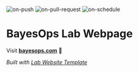 
  ![on-push](../../actions/workflows/on-push.yaml/badge.svg)
  ![on-pull-request](../../actions/workflows/on-pull-request.yaml/badge.svg)
  ![on-schedule](../../actions/workflows/on-schedule.yaml/badge.svg)

  # BayesOps Lab Webpage

  Visit **[bayesops.com](http://bayesops.com)** 🚀

  _Built with [Lab Website Template](https://greene-lab.gitbook.io/lab-website-template-docs)_
